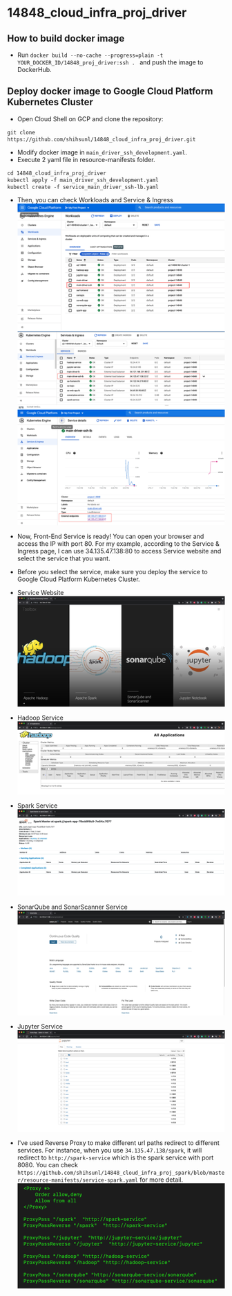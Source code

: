 # 14848_cloud_infra_proj_driver

## How to build docker image
- Run `docker build --no-cache --progress=plain -t YOUR_DOCKER_ID/14848_proj_driver:ssh . ` and push the image to DockerHub.

## Deploy docker image to Google Cloud Platform Kubernetes Cluster
- Open Cloud Shell on GCP and clone the repository:
```
git clone https://github.com/shihsunl/14848_cloud_infra_proj_driver.git
```
- Modify docker image in `main_driver_ssh_development.yaml`.
- Execute 2 yaml file in resource-manifests folder.
```
cd 14848_cloud_infra_proj_driver
kubectl apply -f main_driver_ssh_development.yaml
kubectl create -f service_main_driver_ssh-lb.yaml
```
- Then, you can check Workloads and Service & Ingress
![workloads](screenshot/workloads.png)
![service](screenshot/service.png)
![service_detail](screenshot/service_detail.png)

- Now, Front-End Service is ready! You can open your browser and access the IP with port 80. For my example, according to the Service & Ingress page, I can use 34.135.47.138:80 to access Service website and select the service that you want.
- Before you select the service, make sure you deploy the service to Google Cloud Platform Kubernetes Cluster.

- Service Website
![website](screenshot/website.png)
- Hadoop Service
![hadoop](screenshot/hadoop.png)
- Spark Service
![spark](screenshot/spark.png)
- SonarQube and SonarScanner Service
![sonarqube](screenshot/sonarqube.png)
- Jupyter Service
![jupyter](screenshot/jupyter.png)
- I've used Reverse Proxy to make different url paths redirect to different services. For instance, when you use `34.135.47.138/spark`, it will redirect to `http://spark-service` which is the spark service with port 8080. You can check `https://github.com/shihsunl/14848_cloud_infra_proj_spark/blob/master/resource-manifests/service-spark.yaml` for more detail.
![reverse_proxy](screenshot/reverse_proxy.png)
